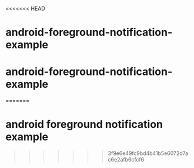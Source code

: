 <<<<<<< HEAD
# android-foreground-notification-example
# android-foreground-notification-example
=======
# android foreground notification example
>>>>>>> 3f9e6e49fc9bd4b41b5e6072d7ac6e2afb6cfcf6

